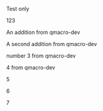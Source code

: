 Test only

123

An addition from qmacro-dev

A second addition from qmacro-dev

number 3 from qmacro-dev

4 from qmacro-dev

5

6

7
